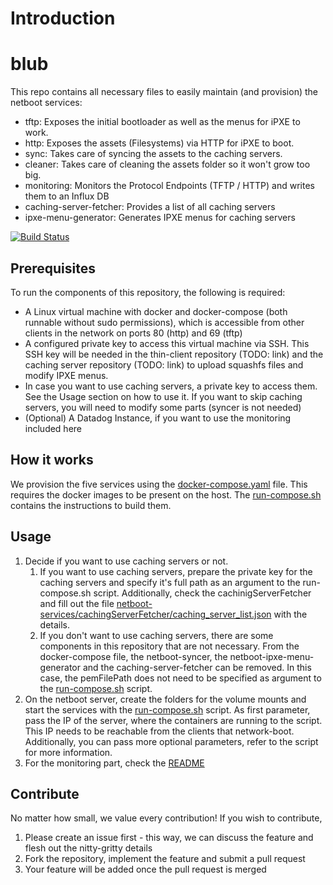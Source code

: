 # Introduction

# blub

This repo contains all necessary files to easily maintain (and provision) the netboot services:

- tftp: Exposes the initial bootloader as well as the menus for iPXE to work.
- http: Exposes the assets (Filesystems) via HTTP for iPXE to boot.
- sync: Takes care of syncing the assets to the caching servers.
- cleaner: Takes care of cleaning the assets folder so it won't grow too big.
- monitoring: Monitors the Protocol Endpoints (TFTP / HTTP) and writes them to an Influx DB
- caching-server-fetcher: Provides a list of all caching servers
- ipxe-menu-generator: Generates IPXE menus for caching servers

[![Build Status](https://dev.azure.com/digitecgalaxus/SystemEngineering/_apis/build/status/Github/DigitecGalaxus.netboot?repoName=DigitecGalaxus%2Fnetboot&branchName=main)](https://dev.azure.com/digitecgalaxus/SystemEngineering/_build/latest?definitionId=1182&repoName=DigitecGalaxus%2Fnetboot&branchName=main)

## Prerequisites

To run the components of this repository, the following is required:

- A Linux virtual machine with docker and docker-compose (both runnable without sudo permissions), which is accessible from other clients in the network on ports 80 (http) and 69 (tftp)
- A configured private key to access this virtual machine via SSH. This SSH key will be needed in the thin-client repository (TODO: link) and the caching server repository (TODO: link) to upload squashfs files and modify IPXE menus.
- In case you want to use caching servers, a private key to access them. See the Usage section on how to use it. If you want to skip caching servers, you will need to modify some parts (syncer is not needed)
- (Optional) A Datadog Instance, if you want to use the monitoring included here

## How it works

We provision the five services using the [docker-compose.yaml](/docker-compose.yaml) file. This requires the docker images to be present on the host. The [run-compose.sh](run-compose.sh) contains the instructions to build them.

## Usage

1. Decide if you want to use caching servers or not.
    1. If you want to use caching servers, prepare the private key for the caching servers and specify it's full path as an argument to the run-compose.sh script. Additionally, check the cachinigServerFetcher and fill out the file [netboot-services/cachingServerFetcher/caching_server_list.json](netboot-services/cachingServerFetcher/caching_server_list.json) with the details.
    2. If you don't want to use caching servers, there are some components in this repository that are not necessary. From the docker-compose file, the netboot-syncer, the netboot-ipxe-menu-generator and the caching-server-fetcher can be removed. In this case, the pemFilePath does not need to be specified as argument to the [run-compose.sh](run-compose.sh) script.
2. On the netboot server, create the folders for the volume mounts and start the services with the [run-compose.sh](run-compose.sh) script. As first parameter, pass the IP of the server, where the containers are running to the script. This IP needs to be reachable from the clients that network-boot. Additionally, you can pass more optional parameters, refer to the script for more information.
3. For the monitoring part, check the [README](netboot-services/monitoring/README.md)

## Contribute

No matter how small, we value every contribution! If you wish to contribute,

1. Please create an issue first - this way, we can discuss the feature and flesh out the nitty-gritty details
2. Fork the repository, implement the feature and submit a pull request
3. Your feature will be added once the pull request is merged
